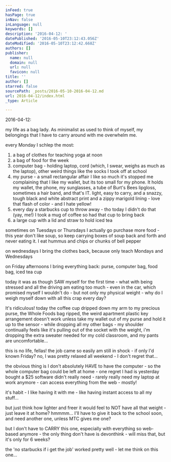 ```yaml
---
inFeed: true
hasPage: true
inNav: false
inLanguage: null
keywords: []
description: '2016-04-12: '
datePublished: '2016-05-10T23:12:43.056Z'
dateModified: '2016-05-10T23:12:42.668Z'
authors: []
publisher:
  name: null
  domain: null
  url: null
  favicon: null
title: ''
author: []
starred: false
sourcePath: _posts/2016-05-10-2016-04-12.md
url: 2016-04-12/index.html
_type: Article

---
```

2016-04-12: 

my life as a bag lady. As minimalist as used to think of myself, my belongings that I have to carry around with me overwhelm me. 

every Monday I schlep the most: 

1. a bag of clothes for teaching yoga at noon
2. a bag of food for the week
3. computer bag - holding laptop, cord (which, I swear, weighs as much as the laptop), other weird things like the socks I took off at school
4. my purse - a small rectangular affair I like so much it's stopped me complaining that I like my wallet, but its too small for my phone. It holds my wallet, the phone, my sunglasses, a tube of Burt's Bees lipgloss, sometimes a hair band, and that's IT. light, easy to carry, and a snazzy, tough black and white abstract print and a zippy marigold lining - love that flash of color - and I hate yellow!
5. every day a starbucks cup to throw away - tho today I didn't do that (yay, me!) I took a mug of coffee so had that cup to bring back
6. a large cup with a lid and straw to hold iced tea 

sometimes on Tuesdays or Thursdays I actually go purchase more food - this year don't like soup, so keep carrying boxes of soup back and forth and never eating it. I eat hummus and chips or chunks of bell pepper 

on wednesdays I bring the clothes back, because only teach Mondays and Wednesdays 

on Friday afternoons I bring everything back: purse, computer bag, food bag, iced tea cup 

today it was as though SAW myself for the first time - what with being stressed and all the driving am eating too much - even in the car, which promised myself I wouldn't do - but not only my physical weight - why do I weigh myself down with all this crap every day? 

It's ridiculous! today the coffee cup dripped down my arm to my precious purse, the Whole Foods bag ripped, the weird apartment plastic key arrangement doesn't work unless take my wallet out of my purse and hold it up to the sensor - while dropping all my other bags - my shoulder continually feels like it's pulling out of the socket with the weight, i'm dropping the extra sweater needed for my cold classroom, and my pants are uncomfortable... 

this is no life, fellas! the job came so easily am still in shock - if only I'd known Friday? no, I was pretty relaxed all weekend - I don't regret that... 

the obvious thing is I don't absolutely HAVE to have the computer - so the whole computer bag could be left at home - one regret I had is yesterday bought a $25 software didn't really need - rarely really need my laptop at work anymore - can access everything from the web - mostly! 

it's habit - I like having it with me - like having instant access to all my stuff... 

but just think how lighter and freer it would feel to NOT have all that weight - just leave it at home? hmmmm... I'll have to give it back to the school soon, and need another one, unless MTC gives me one? 

but I don't have to CARRY this one, especially with everything so web-based anymore - the only thing don't have is devonthink - will miss that, but it's only for 6 weeks? 

the 'no starbucks if i get the job' worked pretty well - let me think on this one...